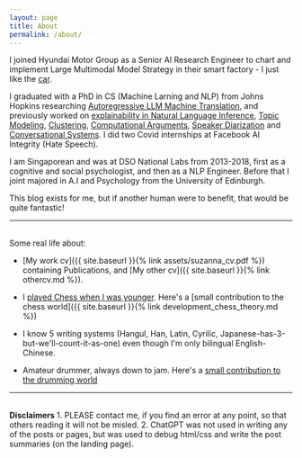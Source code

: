 ```yaml
---
layout: page
title: About
permalink: /about/
---
```

I joined Hyundai Motor Group as a Senior AI Research Engineer to chart and implement Large Multimodal Model Strategy in their smart factory - I just like the [car](https://insideevs.com/news/674289/hyundai-ioniq-6-car-and-driver-ev-of-the-year/). 

I graduated with a PhD in CS (Machine Larning and NLP) from Johns Hopkins researching [Autoregressive LLM Machine Translation](https://arxiv.org/pdf/2305.03573.pdf), and previously worked on [explainability in Natural Language Inference](https://arxiv.org/pdf/2205.12469.pdf), [Topic Modeling](https://aclanthology.org/2021.eacl-main.209.pdf), [Clustering](https://arxiv.org/pdf/2108.05525.pdf), [Computational Arguments](https://aclanthology.org/2022.emnlp-main.818.pdf), [Speaker Diarization](https://arxiv.org/pdf/2008.13213.pdf) and [Conversational Systems](https://dl.acm.org/doi/abs/10.1145/3132847.3133185). I did two Covid internships at Facebook AI Integrity (Hate Speech). 

I am Singaporean and was at DSO National Labs from 2013-2018, first as a cognitive and social psychologist, and then as a NLP Engineer. Before that I joint majored in A.I and Psychology from the University of Edinburgh.

This blog exists for me, but if another human were to benefit, that would be quite
fantastic! 

--- 

<br>
Some real life about:

* [My work cv]({{ site.baseurl }}{% link assets/suzanna_cv.pdf %}) containing Publications, and [My other cv]({{ site.baseurl }}{% link othercv.md %}). 

* I [played Chess when I was younger](https://en.wikipedia.org/wiki/Singaporean_Chess_Championship). Here's a [small contribution to the chess world]({{ site.baseurl }}{% link development_chess_theory.md %})

* I know 5 writing systems (Hangul, Han, Latin, Cyrilic, Japanese-has-3-but-we'll-count-it-as-one) even though I'm only bilingual English-Chinese.

* Amateur drummer, always down to jam. Here's a [small contribution to the drumming
  world](https://twitter.com/suzyahyah/status/1344525618004676609)

---
<br>
<b>Disclaimers</b>
1. PLEASE contact me, if you find an error at any point, so that others reading it will not be misled.
2. ChatGPT was not used in writing any of the posts or pages, but was used to debug html/css and
   write the post summaries (on the landing page).
